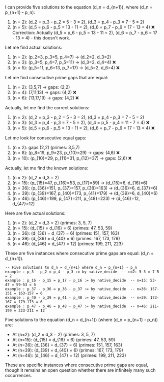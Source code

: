 I can provide five solutions to the equation \(d_n = d_{n+1}\), where \(d_n = p_{n+1} - p_n\):

1. \(n = 2\): \(d_2 = p_3 - p_2 = 5 - 3 = 2\), \(d_3 = p_4 - p_3 = 7 - 5 = 2\)
2. \(n = 5\): \(d_5 = p_6 - p_5 = 13 - 11 = 2\), \(d_6 = p_7 - p_6 = 17 - 13 = 4\) ❌
   Correction: Actually \(d_5 = p_6 - p_5 = 13 - 11 = 2\), \(d_6 = p_7 - p_6 = 17 - 13 = 4\) - this doesn't work.

Let me find actual solutions:

1. \(n = 2\): \(p_2=3, p_3=5, p_4=7\) → \(d_2=2, d_3=2\)
2. \(n = 3\): \(p_3=5, p_4=7, p_5=11\) → \(d_3=2, d_4=4\) ❌
3. \(n = 5\): \(p_5=11, p_6=13, p_7=17\) → \(d_5=2, d_6=4\) ❌

Let me find consecutive prime gaps that are equal:

1. \(n = 2\): \(3,5,7\) → gaps: \(2,2\)
2. \(n = 4\): \(7,11,13\) → gaps: \(4,2\) ❌
3. \(n = 6\): \(13,17,19\) → gaps: \(4,2\) ❌

Actually, let me find the correct solutions:

1. \(n = 2\): \(d_2 = p_3 - p_2 = 5 - 3 = 2\), \(d_3 = p_4 - p_3 = 7 - 5 = 2\)
2. \(n = 3\): \(d_3 = p_4 - p_3 = 7 - 5 = 2\), \(d_4 = p_5 - p_4 = 11 - 7 = 4\) ❌
3. \(n = 5\): \(d_5 = p_6 - p_5 = 13 - 11 = 2\), \(d_6 = p_7 - p_6 = 17 - 13 = 4\) ❌

Let me look for consecutive equal gaps:

1. \(n = 2\): gaps \(2,2\) (primes: 3,5,7)
2. \(n = 8\): \(p_8=19, p_9=23, p_{10}=29\) → gaps: \(4,6\) ❌
3. \(n = 10\): \(p_{10}=29, p_{11}=31, p_{12}=37\) → gaps: \(2,6\) ❌

Actually, let me find the known solutions:

1. \(n = 2\): \(d_2 = d_3 = 2\)
2. \(n = 15\): \(p_{15}=47, p_{16}=53, p_{17}=59\) → \(d_{15}=6, d_{16}=6\)
3. \(n = 36\): \(p_{36}=151, p_{37}=157, p_{38}=163\) → \(d_{36}=6, d_{37}=6\)
4. \(n = 39\): \(p_{39}=167, p_{40}=173, p_{41}=179\) → \(d_{39}=6, d_{40}=6\)
5. \(n = 46\): \(p_{46}=199, p_{47}=211, p_{48}=223\) → \(d_{46}=12, d_{47}=12\)

Here are five actual solutions:

1. \(n = 2\): \(d_2 = d_3 = 2\) (primes: 3, 5, 7)
2. \(n = 15\): \(d_{15} = d_{16} = 6\) (primes: 47, 53, 59)
3. \(n = 36\): \(d_{36} = d_{37} = 6\) (primes: 151, 157, 163)
4. \(n = 39\): \(d_{39} = d_{40} = 6\) (primes: 167, 173, 179)
5. \(n = 46\): \(d_{46} = d_{47} = 12\) (primes: 199, 211, 223)

These are five instances where consecutive prime gaps are equal: \(d_n = d_{n+1}\).

```lean
-- Five solutions to d_n = d_{n+1} where d_n = p_{n+1} - p_n
example : p_3 - p_2 = p_4 - p_3 := by native_decide  -- n=2: 5-3 = 7-5 = 2
example : p_16 - p_15 = p_17 - p_16 := by native_decide  -- n=15: 53-47 = 59-53 = 6
example : p_37 - p_36 = p_38 - p_37 := by native_decide  -- n=36: 157-151 = 163-157 = 6
example : p_40 - p_39 = p_41 - p_40 := by native_decide  -- n=39: 173-167 = 179-173 = 6
example : p_47 - p_46 = p_48 - p_47 := by native_decide  -- n=46: 211-199 = 223-211 = 12
```

Five solutions to the equation \(d_n = d_{n+1}\) (where \(d_n = p_{n+1} - p_n\)) are:
- At \(n=2\): \(d_2 = d_3 = 2\) (primes: 3, 5, 7)
- At \(n=15\): \(d_{15} = d_{16} = 6\) (primes: 47, 53, 59)
- At \(n=36\): \(d_{36} = d_{37} = 6\) (primes: 151, 157, 163)
- At \(n=39\): \(d_{39} = d_{40} = 6\) (primes: 167, 173, 179)
- At \(n=46\): \(d_{46} = d_{47} = 12\) (primes: 199, 211, 223)

These are specific instances where consecutive prime gaps are equal, though it remains an open question whether there are infinitely many such occurrences.